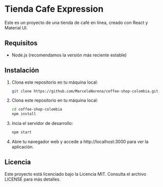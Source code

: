 # Tienda Cafe Expression

Este es un proyecto de una tienda de café en línea, creado con React y Material UI.

## Requisitos

- Node.js (recomendamos la versión más reciente estable)

## Instalación

1. Clona este repositorio en tu máquina local:

   ```bash
   git clone https://github.com/MarcelaNorena/coffee-shop-colombia.git

2. Clona este repositorio en tu máquina local:

    ```bash
    cd coffee-shop-colombia
    npm install

3. Incia el servidor de desarrollo:

    ```bash
    npm start

4. Abre tu navegador web y accede a http://localhost:3000 para ver la aplicación.

## Licencia
Este proyecto está licenciado bajo la Licencia MIT. Consulta el archivo LICENSE para más detalles.